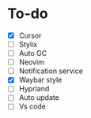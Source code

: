 # To-do

- [x] Cursor
- [ ] Stylix
- [ ] Auto GC
- [ ] Neovim
- [ ] Notification service
- [x] Waybar style
- [ ] Hyprland
- [ ] Auto update
- [ ] Vs code
